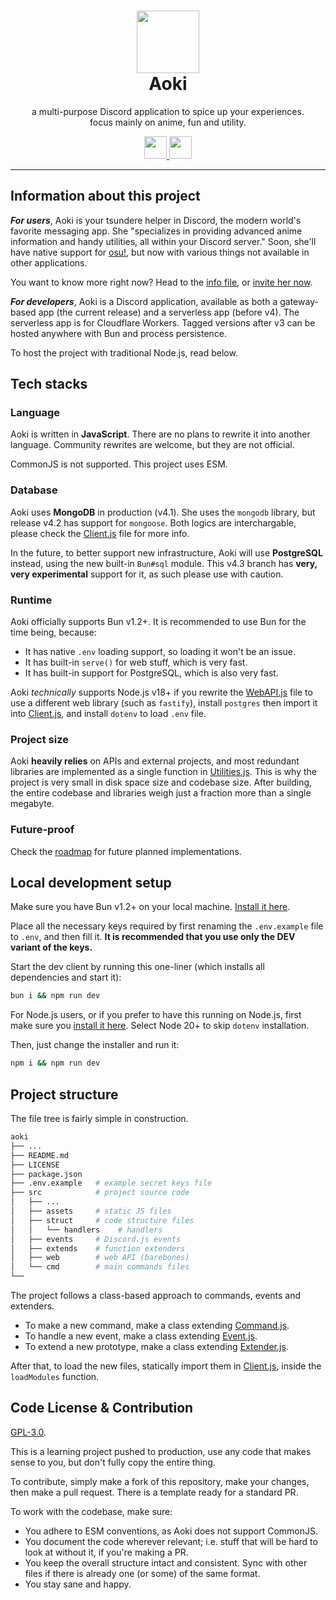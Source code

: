 <h1 align="center"><img src='https://i.imgur.com/Nar1fRE.png' height='100'><br>Aoki</br></h1>
<p align="center">a multi-purpose Discord application to spice up your experiences.<br>focus mainly on anime, fun and utility.</br></p>
<p align="center">
  <a href="https://nodejs.org/api/esm.html/">
    <img src="https://i.imgur.com/JJkdjKu.png" height="36"/>
  </a>
  <a href="https://www.digitalocean.com/pricing/droplets/">
    <img src="https://i.imgur.com/9rZ8bLb.png" height="36"/>
  </a>
</p>

---
## Information about this project

***For users***, Aoki is your tsundere helper in Discord, the modern world's favorite messaging app. She "specializes in providing advanced anime information and handy utilities, all within your Discord server." Soon, she'll have native support for [osu!](https://osu.ppy.sh), but now with various things not available in other applications.

You want to know more right now? Head to the [info file](/INFO.md), or [invite her now](https://discord.com/oauth2/authorize?client_id=704992714109878312).

***For developers***, Aoki is a Discord application, available as both a gateway-based app (the current release) and a serverless app (before v4). The serverless app is for Cloudflare Workers. Tagged versions after v3 can be hosted anywhere with Bun and process persistence.

To host the project with traditional Node.js, read below.

## Tech stacks
### Language
Aoki is written in **JavaScript**. There are no plans to rewrite it into another language. Community rewrites are welcome, but they are not official.

CommonJS is not supported. This project uses ESM.

### Database
Aoki uses **MongoDB** in production (v4.1). She uses the `mongodb` library, but release v4.2 has support for `mongoose`. Both logics are interchargable, please check the [Client.js](/src/struct/Client.js) file for more info.

In the future, to better support new infrastructure, Aoki will use **PostgreSQL** instead, using the new built-in `Bun#sql` module. This v4.3 branch has **very, very experimental** support for it, as such please use with caution.

### Runtime
Aoki officially supports Bun v1.2+. It is recommended to use Bun for the time being, because:
- It has native `.env` loading support, so loading it won't be an issue.
- It has built-in `serve()` for web stuff, which is very fast.
- It has built-in support for PostgreSQL, which is also very fast.

Aoki *technically* supports Node.js v18+ if you rewrite the [WebAPI.js](/src/web/WebAPI.js) file to use a different web library (such as `fastify`), install `postgres` then import it into [Client.js](/src/struct/Client.js), and install `dotenv` to load `.env` file.

### Project size
Aoki **heavily relies** on APIs and external projects, and most redundant libraries are implemented as a single function in [Utilities.js](/src/struct/Utilities.js). This is why the project is very small in disk space size and codebase size. After building, the entire codebase and libraries weigh just a fraction more than a single megabyte.

### Future-proof
Check the [roadmap](https://github.com/AokiOfficial/Aoki/issues/6) for future planned implementations.

## Local development setup
Make sure you have Bun v1.2+ on your local machine. [Install it here](https://bun.sh).

Place all the necessary keys required by first renaming the `.env.example` file to `.env`, and then fill it. **It is recommended that you use only the DEV variant of the keys.**

Start the dev client by running this one-liner (which installs all dependencies and start it):
```bash
bun i && npm run dev
```
For Node.js users, or if you prefer to have this running on Node.js, first make sure you [install it here](https://nodejs.org/en). Select Node 20+ to skip `dotenv` installation.

Then, just change the installer and run it:
```bash
npm i && npm run dev
```

## Project structure
The file tree is fairly simple in construction.
```bash
aoki
├── ...
├── README.md
├── LICENSE
├── package.json
├── .env.example   # example secret keys file
├── src            # project source code
│   ├── ...
│   ├── assets     # static JS files
│   ├── struct     # code structure files
│   │   └── handlers    # handlers
│   ├── events     # Discord.js events
│   ├── extends    # function extenders
│   ├── web        # web API (barebones)
│   └── cmd        # main commands files
└── 
```
The project follows a class-based approach to commands, events and extenders. 
- To make a new command, make a class extending [Command.js](/src/struct/handlers/Command.js).
- To handle a new event, make a class extending [Event.js](/src/struct/handlers/Event.js).
- To extend a new prototype, make a class extending [Extender.js](/src/struct/handlers/Extender.js).

After that, to load the new files, statically import them in [Client.js](/src/struct/Client.js), inside the `loadModules` function.

## Code License & Contribution
[GPL-3.0](/LICENSE).

This is a learning project pushed to production, use any code that makes sense to you, but don't fully copy the entire thing.

To contribute, simply make a fork of this repository, make your changes, then make a pull request. There is a template ready for a standard PR.

To work with the codebase, make sure:
- You adhere to ESM conventions, as Aoki does not support CommonJS.
- You document the code wherever relevant; i.e. stuff that will be hard to look at without it, if you're making a PR.
- You keep the overall structure intact and consistent. Sync with other files if there is already one (or some) of the same format.
- You stay sane and happy.